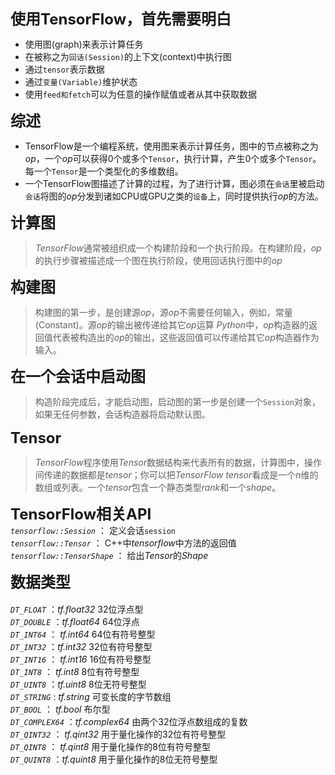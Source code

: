 <font size=5><b>使用TensorFlow，首先需要明白</b></font>
+ 使用图(graph)来表示计算任务
+ 在被称之为<code>回话(Session)</code>的上下文(context)中执行图
+ 通过<code>tensor</code>表示数据
+ 通过<code>变量(Variable)</code>维护状态
+ 使用<code>feed和fetch</code>可以为任意的操作赋值或者从其中获取数据

<font size=5><b>综述</b></font>
 + TensorFlow是一个编程系统，使用图来表示计算任务，图中的节点被称之为*op*，一个*op*可以获得0个或多个<code>Tensor</code>，执行计算，产生0个或多个<code>Tensor</code>。每一个<code>Tensor</code>是一个类型化的多维数组。
 + 一个TensorFlow图描述了计算的过程，为了进行计算，图必须在<code>会话</code>里被启动<code>会话</code>将图的*op*分发到诸如CPU或GPU之类的<code>设备</code>上，同时提供执行*op*的方法。
 
<font size=5><b>计算图</b></font>
> *TensorFlow*通常被组织成一个构建阶段和一个执行阶段。在构建阶段，*op*的执行步骤被描述成一个图在执行阶段，使用回话执行图中的*op*

<font size=5><b>构建图</b></font>
> 构建图的第一步，是创建源*op*，源*op*不需要任何输入，例如，常量(Constant)。源*op*的输出被传递给其它*op*运算
> *Python*中，*op*构造器的返回值代表被构造出的*op*的输出，这些返回值可以传递给其它*op*构造器作为输入。

<font size=5><b>在一个会话中启动图</b></font>
> 构造阶段完成后，才能启动图，启动图的第一步是创建一个<code>Session</code>对象，如果无任何参数，会话构造器将启动默认图。

<font size=5><b>Tensor</b></font>
> *TensorFlow*程序使用*Tensor*数据结构来代表所有的数据，计算图中，操作间传递的数据都是*tensor*；你可以把*TensorFlow tensor*看成是一个*n*维的数组或列表。一个*tensor*包含一个静态类型*rank*和一个*shape*。

<font size=5><b>TensorFlow相关API</b></font><br>
*<code>tensorflow::Session</code>* ： 定义会话<code>session</code><br>
*<code>tensorflow::Tensor</code>* ： C++中*tensorflow*中方法的返回值<br>
*<code>tensorflow::TensorShape</code>* ： 给出*Tensor*的*Shape*<br>

<font size=5><b>数据类型</b></font><br><br>
*<code>DT_FLOAT</code>* ：*tf.float32*  32位浮点型<br>
*<code>DT_DOUBLE</code>* ：*tf.float64*  64位浮点<br>
*<code>DT_INT64</code>* ： *tf.int64*  64位有符号整型<br>
*<code>DT_INT32</code>* ：*tf.int32*  32位有符号整型<br>
*<code>DT_INT16</code>* ： *tf.int16* 16位有符号整型<br>
*<code>DT_INT8</code>* ： *tf.int8*  8位有符号整型<br>
*<code>DT_UINT8</code>* ：*tf.uint8*  8位无符号整型<br>
*<code>DT_STRING</code>* :  *tf.string*  可变长度的字节数组<br>
*<code>DT_BOOL</code>* ： *tf.bool*  布尔型<br>
*<code>DT_COMPLEX64</code>* ：*tf.complex64*  由两个32位浮点数组成的复数<br>
*<code>DT_QINT32</code>* ： *tf.qint32*  用于量化操作的32位有符号整型<br>
*<code>DT_QINT8</code>* ： *tf.qint8*   用于量化操作的8位有符号整型<br>
*<code>DT_QUINT8</code>* ：*tf.quint8*  用于量化操作的8位无符号整型<br>